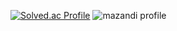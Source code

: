 [![Solved.ac Profile](http://mazassumnida.wtf/api/v2/generate_badge?boj=yheel6)](https://solved.ac/yheel6/)
![mazandi profile](http://mazandi.herokuapp.com/api?handle=yheel6&theme=cold)
